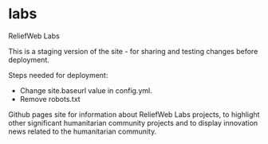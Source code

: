 labs
====

ReliefWeb Labs

This is a staging version of the site - for sharing and testing changes before deployment.

Steps needed for deployment:
* Change site.baseurl value in config.yml.
* Remove robots.txt

Github pages site for information about ReliefWeb Labs projects, to highlight
other significant humanitarian community projects and to display innovation
news related to the humanitarian community.
